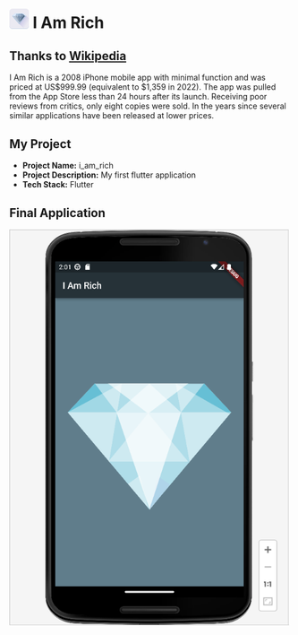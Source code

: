 # <img src = "https://github.com/Grace-Hephzibah/I-Am-Rich/blob/main/images/i_am_rich_app_icon.png" width = "35"/> I Am Rich 

## Thanks to <a href = "https://en.wikipedia.org/wiki/I_Am_Rich"> Wikipedia </a>
I Am Rich is a 2008 iPhone mobile app with minimal function and was priced at US$999.99 (equivalent to $1,359 in 2022). 
The app was pulled from the App Store less than 24 hours after its launch. Receiving poor reviews from critics, only eight copies were sold. 
In the years since several similar applications have been released at lower prices.

## My Project
- **Project Name:** i_am_rich
- **Project Description:** My first flutter application
- **Tech Stack:** Flutter

## Final Application
<img src = "https://github.com/Grace-Hephzibah/I-Am-Rich/blob/main/images/display.png" alt="final-application" width="500"/>

